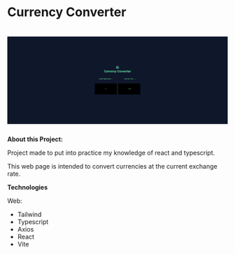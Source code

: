 # Currency Converter


<h1 align="center"> <img src="./src/assets/page.png"></h1>


**About this Project:**

Project made to put into practice my knowledge of react and typescript.  

This web page is intended to convert currencies at the current exchange rate.

**Technologies**

Web:
- Tailwind
- Typescript
- Axios
- React
- Vite